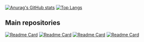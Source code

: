 [![Anurag's GitHub stats](https://github-readme-stats.vercel.app/api?username=jdaibello)](https://github.com/anuraghazra/github-readme-stats)
[![Top Langs](https://github-readme-stats.vercel.app/api/top-langs/?username=jdaibello&layout=compact&hide=php)](https://github.com/anuraghazra/github-readme-stats)
## Main repositories
[![Readme Card](https://github-readme-stats.vercel.app/api/pin/?username=jdaibello&repo=dscatalog-bootcamp-devsuperior)](https://github.com/anuraghazra/github-readme-stats)
[![Readme Card](https://github-readme-stats.vercel.app/api/pin/?username=jdaibello&repo=bds-dslearn)](https://github.com/anuraghazra/github-readme-stats)
[![Readme Card](https://github-readme-stats.vercel.app/api/pin/?username=jdaibello&repo=loja-virtual)](https://github.com/anuraghazra/github-readme-stats)
[![Readme Card](https://github-readme-stats.vercel.app/api/pin/?username=jdaibello&repo=dev-quiz-nlw5)](https://github.com/anuraghazra/github-readme-stats)
